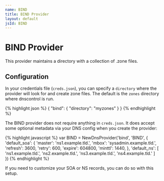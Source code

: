```yaml
---
name: BIND
title: BIND Provider
layout: default
jsId: BIND
---
```

# BIND Provider
This provider maintains a directory with a collection of .zone files.

## Configuration
In your credentials file (`creds.json`), you can specify a `directory` where the provider will look for and create zone files. The default is the `zones` directory where dnscontrol is run.

{% highlight json %}
{
  "bind": {
    "directory": "myzones"
  }
}
{% endhighlight %}

The BIND provider does not require anything in `creds.json`. It does accept some optional metadata via your DNS config when you create the provider:

{% highlight javascript %}
var BIND = NewDnsProvider('bind', 'BIND', {
        'default_soa': {
        'master': 'ns1.example.tld.',
        'mbox': 'sysadmin.example.tld.',
        'refresh': 3600,
        'retry': 600,
        'expire': 604800,
        'minttl': 1440,
    },
    'default_ns': [
        'ns1.example.tld.',
        'ns2.example.tld.',
        'ns3.example.tld.',
        'ns4.example.tld.'
    ]
})
{% endhighlight %}

If you need to customize your SOA or NS records, you can do so with this setup.